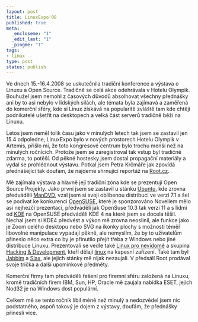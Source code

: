 ```yaml
--- 
layout: post
title: LinuxExpo'08
published: true
meta: 
  _encloseme: "1"
  _edit_last: "1"
  _pingme: "1"
tags: 
- linux
type: post
status: publish
---
```

Ve dnech 15.-16.4.2008 se uskutečnila tradiční konference a výstava o Linuxu a Open Source. Tradičně se celá akce odehrávala v Hotelu Olympik. Bouhužel jsem nemohl z časových důvodů absolhovat všechny přednášky ani by to asi nebylo v lidských silách, ale témata byla zajímavá a zaměřená do komerční sféry, kde si Linux získává na popularitě zvláště tam kde chtějí podnikatelé ušetřit na desktopech a velká část serverů tradičně běží na Linuxu.

Letos jsem neměl tolik času jako v minulých letech tak jsem se zastavil jen 15.4 odpoledne, LinuxExpo bylo v nových prostorech Hotelu Olympik v Artemis, přišlo mi, že toto kongresové centrum bylo trochu menší než na minulých ročnících. Protože jsem se zaregistroval tak vstup byl tradičně zdarma, to potěší. Od pěkné hostesky jsem dostal propagační materiály a vydal se prohlédnout výstavu. Potkal jsem Petra Krčmáře jak zpovídá přednášející tak doufám, že najdeme shrnující reportáž na <a href="http://www.root.cz">Root.cz</a>.

Mě zajímala výstava a hlavně její tradiční zóna kde se prezentují Open Source Projekty. Jako první jsem se zastavil u stánku <a href="http://www.ubuntu.cz">Ubuntu</a>, kde zrovna předváděli <a href="http://corwin78.blog.root.cz/0707/tvorba-dvd-video-aneb-mandvd">ManDVD</a>, vzal jsem si svoji oblíbenou distribuci ve verzi 7.1 a šel se podívat ke konkurenci <a href="http://www.suseportal.cz">OpenSUSE</a>, které je sponzorováno Novellem mělo asi nejhezčí prezentaci, předváděli jak OpenSuse 10.3 tak verzi 11 a s lidmi od <a href="http://www.kde.cz">KDE</a> na OpenSUSE předváděli KDE 4 na které jsem se docela těšil. Nechal jsem si KDE4 předvést a výkon mě zrovna neoslinil, ale funkce jako je Zoom celého desktopu nebo SVG na ikonky plochy s možnosti téměř libovolné manipulace vypadají pěkně, ale nemyslím, že by to uživatelům přineslo něco extra co by je přinutilo přejít třeba z Windows nebo jiné distribuce Linuxu. Prezentovali se vedle také <a href="http://www.freebsoft.org">Linux pro nevidomé</a> a skupina <a href="http://www.palmlinux.cz">Hacking &amp; Development</a>, kteří dělají <a href="http://www.darkcode.cc">linux</a> na kapesní zařízení. Také tam byl <a href="http://www.jabbim.cz">Jabbim</a> a <a href="http://www.slax.org">Slax</a>, ale jejich stánky mě nijak nezaujali. V předsálí Root prodával svoje trička a další upomínkové předměty.

Komerční firmy tam předváděli řešení pro firemní sféru založená na Linuxu, kromě tradičních firem IBM, Sun, HP, Oracle mě zaujala nabídka ESET, jejich Nod32 je na Windows dost populární.

Celkem mě se tento ročník líbil méně než minulý a nedozvědel jsem nic podstatného, aspoň takový je dojem z výstavy, doufám, že přednášky přinesli více.
